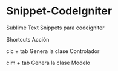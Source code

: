 Snippet-CodeIgniter
===================

Sublime Text Snippets para codeigniter


Shortcuts    Acción

cic + tab    Genera la clase Controlador

cim + tab    Genera la clase Modelo

